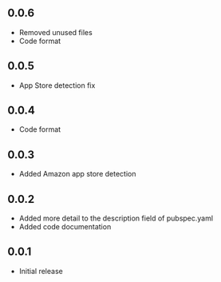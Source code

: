 ## 0.0.6
* Removed unused files
* Code format
## 0.0.5
* App Store detection fix
## 0.0.4
* Code format
## 0.0.3
* Added Amazon app store detection
## 0.0.2
* Added more detail to the description field of pubspec.yaml
* Added code documentation
## 0.0.1
* Initial release